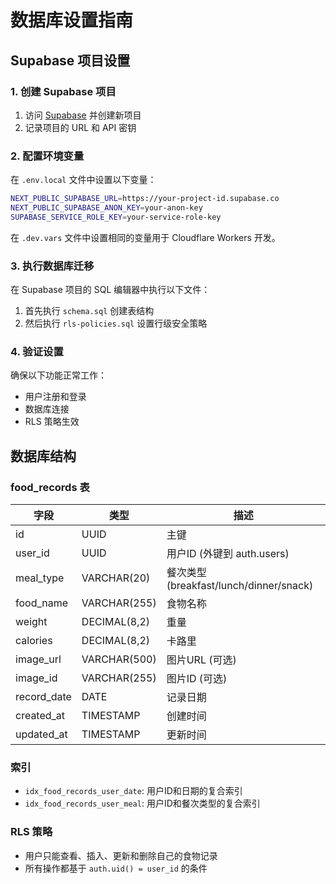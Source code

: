 # 数据库设置指南

## Supabase 项目设置

### 1. 创建 Supabase 项目

1. 访问 [Supabase](https://supabase.com) 并创建新项目
2. 记录项目的 URL 和 API 密钥

### 2. 配置环境变量

在 `.env.local` 文件中设置以下变量：

```bash
NEXT_PUBLIC_SUPABASE_URL=https://your-project-id.supabase.co
NEXT_PUBLIC_SUPABASE_ANON_KEY=your-anon-key
SUPABASE_SERVICE_ROLE_KEY=your-service-role-key
```

在 `.dev.vars` 文件中设置相同的变量用于 Cloudflare Workers 开发。

### 3. 执行数据库迁移

在 Supabase 项目的 SQL 编辑器中执行以下文件：

1. 首先执行 `schema.sql` 创建表结构
2. 然后执行 `rls-policies.sql` 设置行级安全策略

### 4. 验证设置

确保以下功能正常工作：
- 用户注册和登录
- 数据库连接
- RLS 策略生效

## 数据库结构

### food_records 表

| 字段 | 类型 | 描述 |
|------|------|------|
| id | UUID | 主键 |
| user_id | UUID | 用户ID (外键到 auth.users) |
| meal_type | VARCHAR(20) | 餐次类型 (breakfast/lunch/dinner/snack) |
| food_name | VARCHAR(255) | 食物名称 |
| weight | DECIMAL(8,2) | 重量 |
| calories | DECIMAL(8,2) | 卡路里 |
| image_url | VARCHAR(500) | 图片URL (可选) |
| image_id | VARCHAR(255) | 图片ID (可选) |
| record_date | DATE | 记录日期 |
| created_at | TIMESTAMP | 创建时间 |
| updated_at | TIMESTAMP | 更新时间 |

### 索引

- `idx_food_records_user_date`: 用户ID和日期的复合索引
- `idx_food_records_user_meal`: 用户ID和餐次类型的复合索引

### RLS 策略

- 用户只能查看、插入、更新和删除自己的食物记录
- 所有操作都基于 `auth.uid() = user_id` 的条件